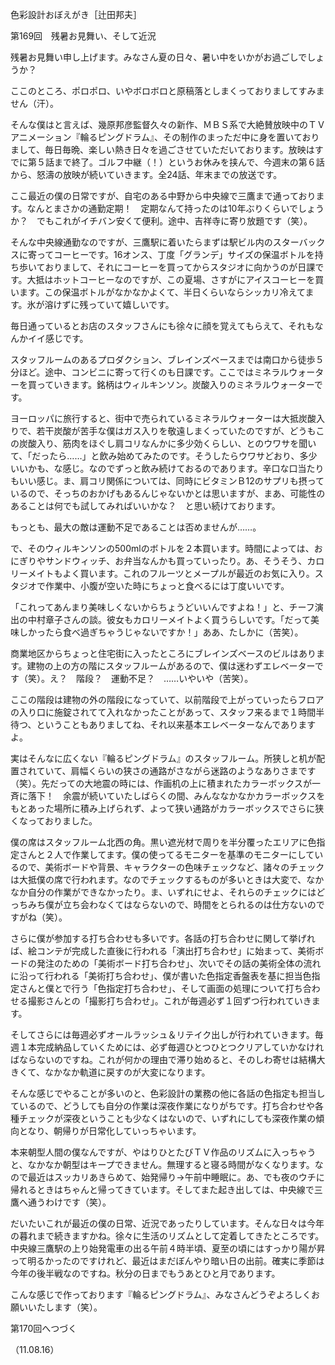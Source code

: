 <!-- source: http://web.archive.org/web/20250215190716/http://www.style.fm/as/05_column/tsujita/tsujita169.shtml -->

色彩設計おぼえがき［辻田邦夫］

第169回　残暑お見舞い、そして近況

残暑お見舞い申し上げます。みなさん夏の日々、暑い中をいかがお過ごしでしょうか？

ここのところ、ポロポロ、いやボロボロと原稿落としまくっておりましてすみません（汗）。

そんな僕はと言えば、幾原邦彦監督久々の新作、ＭＢＳ系で大絶賛放映中のＴＶアニメーション『輪るピングドラム』、その制作のまっただ中に身を置いておりまして、毎日毎晩、楽しい熱き日々を過ごさせていただいております。放映はすでに第５話まで終了。ゴルフ中継（！）というお休みを挟んで、今週末の第６話から、怒濤の放映が続いていきます。全24話、年末までの放送です。

ここ最近の僕の日常ですが、自宅のある中野から中央線で三鷹まで通っております。なんとまさかの通勤定期！　定期なんて持ったのは10年ぶりくらいでしょうか？　でもこれがイチバン安くて便利。途中、吉祥寺に寄り放題です（笑）。

そんな中央線通勤なのですが、三鷹駅に着いたらまずは駅ビル内のスターバックスに寄ってコーヒーです。16オンス、丁度「グランデ」サイズの保温ボトルを持ち歩いておりまして、それにコーヒーを買ってからスタジオに向かうのが日課です。大抵はホットコーヒーなのですが、この夏場、さすがにアイスコーヒーを買います。この保温ボトルがなかなかよくて、半日くらいならシッカリ冷えてます。氷が溶けずに残っていて嬉しいです。

毎日通っているとお店のスタッフさんにも徐々に顔を覚えてもらえて、それもなんかイイ感じです。

スタッフルームのあるプロダクション、ブレインズベースまでは南口から徒歩５分ほど。途中、コンビニに寄って行くのも日課です。ここではミネラルウォーターを買っていきます。銘柄はウィルキンソン。炭酸入りのミネラルウォーターです。

ヨーロッパに旅行すると、街中で売られているミネラルウォーターは大抵炭酸入りで、若干炭酸が苦手な僕はガス入りを敬遠しまくっていたのですが、どうもこの炭酸入り、筋肉をほぐし肩コリなんかに多少効くらしい、とのウワサを聞いて、「だったら……」と飲み始めてみたのです。そうしたらウワサどおり、多少いいかも、な感じ。なのでずっと飲み続けておるのであります。辛口な口当たりもいい感じ。ま、肩コリ関係については、同時にビタミンＢ12のサプリも摂っているので、そっちのおかげもあるんじゃないかとは思いますが、まあ、可能性のあることは何でも試してみればいいかな？　と思い続けております。

もっとも、最大の敵は運動不足であることは否めませんが……。

で、そのウィルキンソンの500mlのボトルを２本買います。時間によっては、おにぎりやサンドウィッチ、お弁当なんかも買っていったり。あ、そうそう、カロリーメイトもよく買います。これのフルーツとメープルが最近のお気に入り。スタジオで作業中、小腹が空いた時にちょっと食べるには丁度いいです。

「これってあんまり美味しくないからちょうどいいんですよね！」と、チーフ演出の中村章子さんの談。彼女もカロリーメイトよく買うらしいです。「だって美味しかったら食べ過ぎちゃうじゃないですか！」ああ、たしかに（苦笑）。

商業地区からちょっと住宅街に入ったところにブレインズベースのビルはあります。建物の上の方の階にスタッフルームがあるので、僕は迷わずエレベーターです（笑）。え？　階段？　運動不足？　……いやいや（苦笑）。

ここの階段は建物の外の階段になっていて、以前階段で上がっていったらフロアの入り口に施錠されてて入れなかったことがあって、スタッフ来るまで１時間半待つ、ということもありましてね、それ以来基本エレベーターなんでありますよ。

実はそんなに広くない『輪るピングドラム』のスタッフルーム。所狭しと机が配置されていて、肩幅くらいの狭さの通路がさながら迷路のようなありさまです（笑）。先だっての大地震の時には、作画机の上に積まれたカラーボックスが一斉に落下！　余震が続いていたしばらくの間、みんななかなかカラーボックスをもとあった場所に積み上げられず、よって狭い通路がカラーボックスでさらに狭くなっておりました。

僕の席はスタッフルーム北西の角。黒い遮光材で周りを半分覆ったエリアに色指定さんと２人で作業してます。僕の使ってるモニターを基準のモニターにしているので、美術ボードや背景、キャラクターの色味チェックなど、諸々のチェックは大抵僕の席で行われます。なのでチェックするものが多いときは大変で、なかなか自分の作業ができなかったり。ま、いずれにせよ、それらのチェックにはどっちみち僕が立ち会わなくてはならないので、時間をとられるのは仕方ないのですがね（笑）。

さらに僕が参加する打ち合わせも多いです。各話の打ち合わせに関して挙げれば、絵コンテが完成した直後に行われる「演出打ち合わせ」に始まって、美術ボードの発注のための「美術ボード打ち合わせ」、次いでその話の美術全体の流れに沿って行われる「美術打ち合わせ」、僕が書いた色指定香盤表を基に担当色指定さんと僕とで行う「色指定打ち合わせ」、そして画面の処理について打ち合わせる撮影さんとの「撮影打ち合わせ」。これが毎週必ず１回ずつ行われていきます。

そしてさらには毎週必ずオールラッシュ＆リテイク出しが行われていきます。毎週１本完成納品していくためには、必ず毎週ひとつひとつクリアしていかなければならないのですね。これが何かの理由で滞り始めると、そのしわ寄せは結構大きくて、なかなか軌道に戻すのが大変になります。

そんな感じでやることが多いのと、色彩設計の業務の他に各話の色指定も担当しているので、どうしても自分の作業は深夜作業になりがちです。打ち合わせや各種チェックが深夜ということも少なくはないので、いずれにしても深夜作業の傾向となり、朝帰りが日常化していっちゃいます。

本来朝型人間の僕なんですが、やはりひとたびＴＶ作品のリズムに入っちゃうと、なかなか朝型はキープできません。無理すると寝る時間がなくなります。なので最近はスッカリあきらめて、始発帰り→午前中睡眠に。あ、でも夜のウチに帰れるときはちゃんと帰ってきています。そしてまた起き出しては、中央線で三鷹へ通うわけです（笑）。

だいたいこれが最近の僕の日常、近況であったりしています。そんな日々は今年の暮れまで続きますかね。徐々に生活のリズムとして定着してきたところです。中央線三鷹駅の上り始発電車の出る午前４時半頃、夏至の頃にはすっかり陽が昇って明るかったのですけれど、最近はまだぼんやり暗い日の出前。確実に季節は今年の後半戦なのですね。秋分の日までもうあとひと月であります。

こんな感じで作っております『輪るピングドラム』、みなさんどうぞよろしくお願いいたします（笑）。

第170回へつづく

（11.08.16）
